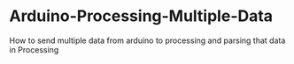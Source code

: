 # Arduino-Processing-Multiple-Data
How to send multiple data from arduino to processing and parsing that data in Processing
